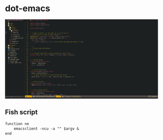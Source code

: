 # dot-emacs

![screenshot](screenshot.png)


## Fish script

```fish
function ne
    emacsclient -ncu -a "" $argv &
end
```
